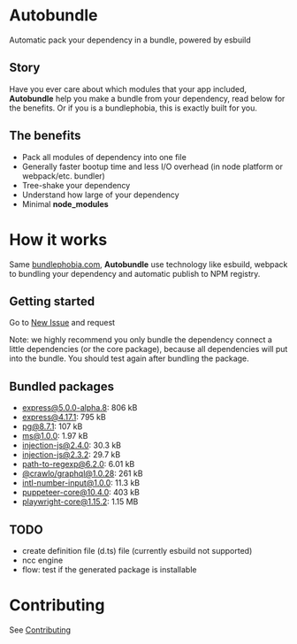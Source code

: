 # Autobundle

Automatic pack your dependency in a bundle, powered by esbuild

## Story
Have you ever care about which modules that your app included,
**Autobundle** help you make a bundle from your dependency, read below for the benefits.
Or if you is a bundlephobia, this is exactly built for you.

## The benefits
- Pack all modules of dependency into one file
- Generally faster bootup time and less I/O overhead (in node platform or webpack/etc. bundler)
- Tree-shake your dependency
- Understand how large of your dependency
- Minimal **node_modules**

# How it works
Same [bundlephobia.com](https://bundlephobia.com), **Autobundle** use technology like esbuild, webpack to bundling your dependency and automatic publish
to NPM registry.

## Getting started
Go to [New Issue](https://github.com/clgtIO/autobundle/issues/new/choose) and request

Note: we highly recommend you only bundle the dependency connect a little dependencies (or the core package), because all dependencies will put into the bundle.
You should test again after bundling the package.   

## Bundled packages

<!--BUNDLED_PACKAGE_START-->
- [express@5.0.0-alpha.8](./autobundle-bundles/express/5.0.0-alpha.8): 806 kB
- [express@4.17.1](./autobundle-bundles/express/4.17.1): 795 kB
- [pg@8.7.1](./autobundle-bundles/pg/8.7.1): 107 kB
- [ms@1.0.0](./autobundle-bundles/ms/1.0.0): 1.97 kB
- [injection-js@2.4.0](./autobundle-bundles/injection-js/2.4.0): 30.3 kB
- [injection-js@2.3.2](./autobundle-bundles/injection-js/2.3.2): 29.7 kB
- [path-to-regexp@6.2.0](./autobundle-bundles/path-to-regexp/6.2.0): 6.01 kB
- [@crawlo/graphql@1.0.28](./autobundle-bundles/@crawlo/graphql/1.0.28): 261 kB
- [intl-number-input@1.0.0](./autobundle-bundles/intl-number-input/1.0.0): 11.3 kB
- [puppeteer-core@10.4.0](./autobundle-bundles/puppeteer-core/10.4.0): 403 kB
- [playwright-core@1.15.2](./autobundle-bundles/playwright-core/1.15.2): 1.15 MB
<!--BUNDLED_PACKAGE_END-->

## TODO
- create definition file (d.ts) file (currently esbuild not supported)
- ncc engine
- flow: test if the generated package is installable 

# Contributing

See [Contributing](./CONTRIBUTING.md)
